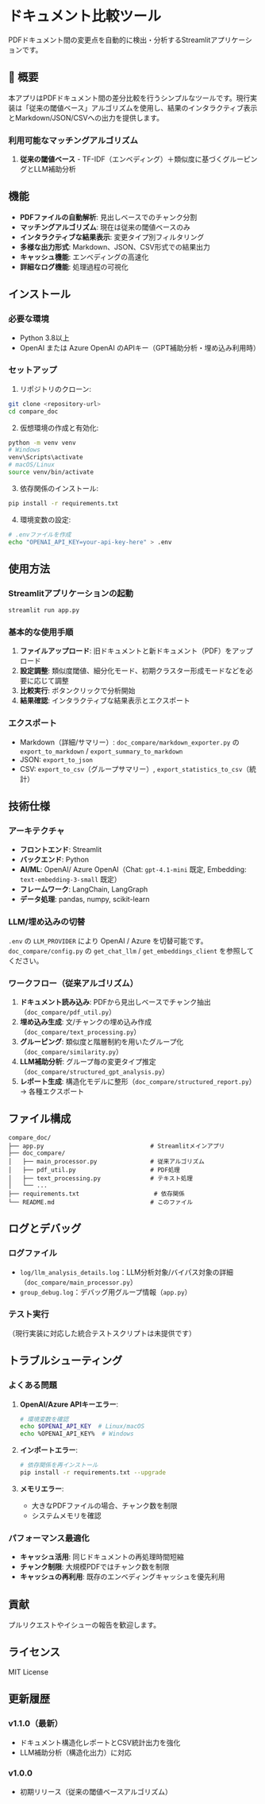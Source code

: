 # ドキュメント比較ツール

PDFドキュメント間の変更点を自動的に検出・分析するStreamlitアプリケーションです。

## 🚀 概要

本アプリはPDFドキュメント間の差分比較を行うシンプルなツールです。現行実装は「従来の閾値ベース」アルゴリズムを使用し、結果のインタラクティブ表示とMarkdown/JSON/CSVへの出力を提供します。

### 利用可能なマッチングアルゴリズム

1. **従来の閾値ベース** - TF-IDF（エンベディング）＋類似度に基づくグルーピングとLLM補助分析

## 機能

- **PDFファイルの自動解析**: 見出しベースでのチャンク分割
- **マッチングアルゴリズム**: 現在は従来の閾値ベースのみ
- **インタラクティブな結果表示**: 変更タイプ別フィルタリング
- **多様な出力形式**: Markdown、JSON、CSV形式での結果出力
- **キャッシュ機能**: エンベディングの高速化
- **詳細なログ機能**: 処理過程の可視化

## インストール

### 必要な環境

- Python 3.8以上
- OpenAI または Azure OpenAI のAPIキー（GPT補助分析・埋め込み利用時）

### セットアップ

1. リポジトリのクローン:
```bash
git clone <repository-url>
cd compare_doc
```

2. 仮想環境の作成と有効化:
```bash
python -m venv venv
# Windows
venv\Scripts\activate
# macOS/Linux
source venv/bin/activate
```

3. 依存関係のインストール:
```bash
pip install -r requirements.txt
```

4. 環境変数の設定:
```bash
# .envファイルを作成
echo "OPENAI_API_KEY=your-api-key-here" > .env
```

## 使用方法

### Streamlitアプリケーションの起動

```bash
streamlit run app.py
```

### 基本的な使用手順

1. **ファイルアップロード**: 旧ドキュメントと新ドキュメント（PDF）をアップロード
2. **設定調整**: 類似度閾値、細分化モード、初期クラスター形成モードなどを必要に応じて調整
3. **比較実行**: ボタンクリックで分析開始
4. **結果確認**: インタラクティブな結果表示とエクスポート

### エクスポート

- Markdown（詳細/サマリー）: `doc_compare/markdown_exporter.py` の `export_to_markdown` / `export_summary_to_markdown`
- JSON: `export_to_json`
- CSV: `export_to_csv`（グループサマリー）, `export_statistics_to_csv`（統計）

## 技術仕様

### アーキテクチャ

- **フロントエンド**: Streamlit
- **バックエンド**: Python
- **AI/ML**: OpenAI/ Azure OpenAI（Chat: `gpt-4.1-mini` 既定, Embedding: `text-embedding-3-small` 既定）
- **フレームワーク**: LangChain, LangGraph
- **データ処理**: pandas, numpy, scikit-learn

### LLM/埋め込みの切替

`.env` の `LLM_PROVIDER` により OpenAI / Azure を切替可能です。`doc_compare/config.py` の `get_chat_llm` / `get_embeddings_client` を参照してください。

### ワークフロー（従来アルゴリズム）

1. **ドキュメント読み込み**: PDFから見出しベースでチャンク抽出（`doc_compare/pdf_util.py`）
2. **埋め込み生成**: 文/チャンクの埋め込み作成（`doc_compare/text_processing.py`）
3. **グルーピング**: 類似度と階層制約を用いたグループ化（`doc_compare/similarity.py`）
4. **LLM補助分析**: グループ毎の変更タイプ推定（`doc_compare/structured_gpt_analysis.py`）
5. **レポート生成**: 構造化モデルに整形（`doc_compare/structured_report.py`）→ 各種エクスポート

## ファイル構成

```
compare_doc/
├── app.py                              # Streamlitメインアプリ
├── doc_compare/
│   ├── main_processor.py               # 従来アルゴリズム
│   ├── pdf_util.py                     # PDF処理
│   ├── text_processing.py              # テキスト処理
│   └── ...
├── requirements.txt                     # 依存関係
└── README.md                           # このファイル
```

## ログとデバッグ

### ログファイル

- `log/llm_analysis_details.log`：LLM分析対象/バイパス対象の詳細（`doc_compare/main_processor.py`）
- `group_debug.log`：デバッグ用グループ情報（`app.py`）

### テスト実行

（現行実装に対応した統合テストスクリプトは未提供です）

## トラブルシューティング

### よくある問題

1. **OpenAI/Azure APIキーエラー**:
   ```bash
   # 環境変数を確認
   echo $OPENAI_API_KEY  # Linux/macOS
   echo %OPENAI_API_KEY%  # Windows
   ```

2. **インポートエラー**:
   ```bash
   # 依存関係を再インストール
   pip install -r requirements.txt --upgrade
   ```

3. **メモリエラー**:
   - 大きなPDFファイルの場合、チャンク数を制限
   - システムメモリを確認

### パフォーマンス最適化

- **キャッシュ活用**: 同じドキュメントの再処理時間短縮
- **チャンク制限**: 大規模PDFではチャンク数を制限
- **キャッシュの再利用**: 既存のエンベディングキャッシュを優先利用

## 貢献

プルリクエストやイシューの報告を歓迎します。

## ライセンス

MIT License

## 更新履歴

### v1.1.0（最新）
- ドキュメント構造化レポートとCSV統計出力を強化
- LLM補助分析（構造化出力）に対応

### v1.0.0
- 初期リリース（従来の閾値ベースアルゴリズム）